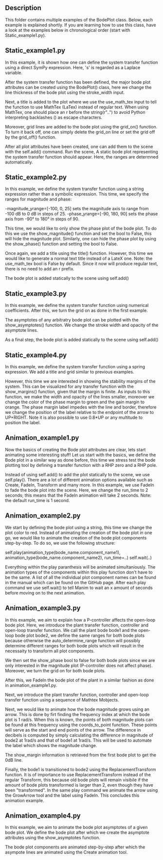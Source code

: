 ## Description
This folder contains multiple examples of the BodePlot class. Below, each example is explained shortly. If you are learning how to use this class, have a look at the examples below in chronological order (start with Static_example1.py).

## Static_example1.py
In this example, it is shown how one can define the system transfer function using a direct SymPy expression. Here, 's' is regarded as a Laplace variable. 

After the system transfer function has been defined, the major bode plot attributes can be created using the BodePlot() class, here we change the line thickness of the bode plot using the stroke_width input. 

Next, a title is added to the plot where we use the use_math_tex input to tell the function to use MathTex (LaTex) instead of regular text. When using MathTex, one should place an r before the string(r"..") to avoid Python interpreting backlashes (\) as escape characters.

Moreover, grid lines are added to the bode plot using the grid_on() function. To turn it back off, one can simply delete the grid_on line or set the grid off by the grid_off() function. 

After all plot attributes have been created, one can add them to the scene with the self.add() command. Run the scene, A static bode plot representing the system transfer function should appear. Here, the ranges are determned automatically.

## Static_example2.py
In this example, we define the system transfer function using a string expression rather than a symbolic expression. This time, we specify the ranges for magnitude and phase:

-magnitude_yrange=[-100, 0, 25] sets the magnitude axis to range from -100 dB to 0 dB in steps of 25.
-phase_yrange=[-90, 180, 90] sets the phase axis from -90° to 180° in steps of 90.

This time, we would like to only show the phase plot of the bode plot. To do this we use the show_magnitude() function and set the bool to False, this will hide the magnitude plot. Similarly, one can hide the phase plot by using the show_phase() function and setting the bool to False.

Once again, we add a title using the title() function. However, this time we would like to generate a normal text title instead of a LateX one. Note: the use_math_tex bool is False by default. Since it now will produce regular text, there is no need to add an r prefix. 

The bode plot is added statically to the scene using self.add()

## Static_example3.py
In this example, we define the system transfer function using numerical coefficients. After this, we turn the grid on as done in the first example. 

The asymptotes of any arbitratry bode plot can be plotted with the show_asymptotes() function. We change the stroke width and opacity of the asymptote lines. 

As a final step, the bode plot is added statically to the scene using self.add()

## Static_example4.py
In this example, we define the system transfer function using a spring expression. We add a title and grid similar to previous examples. 

However, this time we are interested in showing the stability margins of the system. This can be visualized for any transfer function with the show_margins() function, given that the margin is finite. As inputs to this function, we make the width and opacity of the lines smaller, moreover we change the color of the phase margin to green and the gain margin to orange. The phase margin label impedes with the line and border, therefore we change the position of the label relative to the endpoint of the arrow to UP+RIGHT. Note it is also possible to use 0.8*UP or any multitude to position the label.

## Animation_example1.py
Now the basics of creating the Bode plot attributes are clear, lets start animating some interesting stuff! Let us start with the basics, we define the Bode plot in a similar way as done before, this time we stress test the bode plotting tool by defining a transfer function with a RHP zero and a RHP pole. 

Instead of using self.add() to add the plot statically to the scene, we use self.play(). There are a lot of different animation options available such as Create, FadeIn, Transform and many more. In this example, we use FadeIn to fade the bode plot into the scene. Here, we change the run_time to 2 seconds; this means that the FadeIn animation will take 2 seconds. Note: the default run_time is 1 second.

## Animation_example2.py
We start by defining the bode plot using a string, this time we change the plot color to red. Instead of animating the creation of the bode plot in one go, we would like to animate the creation of the bode plot components step-by-step. To do so, we use the following structure: 

self.play(animation_type(bode_name.component_name1), animation_type(bode_name.component_name2), run_time=..)
self.wait(..)

Everything within the play paranthesis will be animated simultaniously. The animation types of the components within this play function don't have to be the same. A list of all the individual plot component names can be found in the manual which can be found on the GitHub page. After each play command we use self.wait() to tell Manim to wait an x amount of seconds before moving on to the next animation.

## Animation_example3.py
In this example, we aim to explain how a P-controller affects the open-loop bode plot. Here, we introduce the plant transfer function, controller and open-loop transfer function. We call the plant bode bode1 and the open-loop bode plot bode2, we define the same ranges for both bode plots because otherwise the auto_determine_range function will possibly determine different ranges for both bode plots which will result in the necessaity to transform all plot components.

We then set the show_phase bool to false for both bode plots since we are only interested in the magnitude plot (P-controller does not affect phase). Moreover, we turn the grid on for both bode plots. 

After this, we FadeIn the bode plot of the plant in a similar fashion as done in animation_example1.py. 

Next, we introduce the plant transfer function, controller and open-loop transfer function using a sequence of Mathtex Mobjects.

Next, we would like to animate how the bode magnitude grows using an arrow. This is done by firt finding the frequency index at which the bode plot is 1 rad/s. When this is known, the points of both magnitude plots can be found at this frequency using the coords_to_point function. These points will serve as the start and end points of the arrow. The difference in decibels is computed by simply calculating the difference in magnitude of bode2 at 1rad/s and that of bode1 at 1rad/s. This will be used to automate the label which shows the magnitude change. 

The show_margin information is retrieved from the first bode plot to get the 0dB line. 

Finally, the bode1 is transitioned to bode2 using the ReplacementTransform function. It is of importance to use ReplacementTransform instead of the regular Transform, this because old bode plots will remain visibile if the amount of bode plots transformed is larger than 2, even though they have been "transformed". In the same play command we animate the arrow using the GrowArrow tool and the label using FadeIn. This concludes this animation example.

## Animation_example4.py
In this example, we aim to animate the bode plot asymptotes of a given bode plot. We define the bode plot after which we create the asymptote attributes using the show_asymptotes function. 

The bode plot components are animated step-by-step after which the asympote lines are animated using the Create animation tool. 
